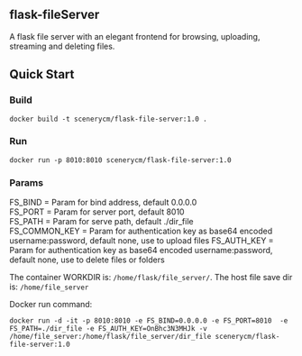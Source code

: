 ## flask-fileServer

A flask file server with an elegant frontend for browsing, uploading, streaming and deleting files.

## Quick Start
### Build

```docker build -t scenerycm/flask-file-server:1.0 .```

### Run

```docker run -p 8010:8010 scenerycm/flask-file-server:1.0```

### Params

FS_BIND = Param for bind address, default 0.0.0.0  
FS_PORT = Param for server port, default 8010  
FS_PATH = Param for serve path, default ./dir_file  
FS_COMMON_KEY = Param for authentication key as base64 encoded username:password, default none, use to upload files
FS_AUTH_KEY =  Param for authentication key as base64 encoded username:password, default none, use to delete files or folders

The container WORKDIR is: `/home/flask/file_server/`. The host file save dir is: `/home/file_server`

Docker run command:

```docker run -d -it -p 8010:8010 -e FS_BIND=0.0.0.0 -e FS_PORT=8010  -e FS_PATH=./dir_file -e FS_AUTH_KEY=OnBhc3N3MHJk -v /home/file_server:/home/flask/file_server/dir_file scenerycm/flask-file-server:1.0```

